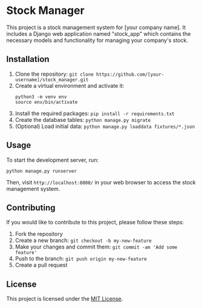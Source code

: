# Stock Manager

This project is a stock management system for [your company name]. It includes a Django web application named "stock_app" which contains the necessary models and functionality for managing your company's stock.

## Installation

1. Clone the repository: `git clone https://github.com/[your-username]/stock_manager.git`
2. Create a virtual environment and activate it:
    ```
    python3 -m venv env
    source env/bin/activate
    ```
3. Install the required packages: `pip install -r requirements.txt`
4. Create the database tables: `python manage.py migrate`
5. (Optional) Load initial data: `python manage.py loaddata fixtures/*.json`

## Usage

To start the development server, run:
```
python manage.py runserver
```

Then, visit `http://localhost:8000/` in your web browser to access the stock management system.

## Contributing

If you would like to contribute to this project, please follow these steps:

1. Fork the repository
2. Create a new branch: `git checkout -b my-new-feature`
3. Make your changes and commit them: `git commit -am 'Add some feature'`
4. Push to the branch: `git push origin my-new-feature`
5. Create a pull request

## License

This project is licensed under the [MIT License](LICENSE).
